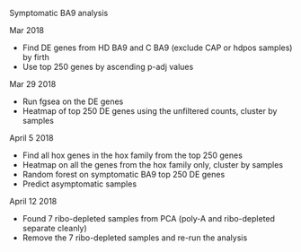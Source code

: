 Symptomatic BA9 analysis

Mar 2018
- Find DE genes from HD BA9 and C BA9 (exclude CAP or hdpos samples) by firth
- Use top 250 genes by ascending p-adj values

Mar 29 2018

- Run fgsea on the DE genes
- Heatmap of top 250 DE genes using the unfiltered counts, cluster by samples

April 5 2018

- Find all hox genes in the hox family from the top 250 genes
- Heatmap on all the genes from the hox family only, cluster by samples
- Random forest on symptomatic BA9 top 250 DE genes
- Predict asymptomatic samples

April 12 2018

- Found 7 ribo-depleted samples from PCA (poly-A and ribo-depleted separate cleanly)
- Remove the 7 ribo-depleted samples and re-run the analysis
